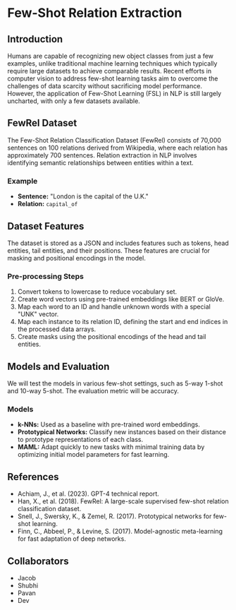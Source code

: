# Few-Shot Relation Extraction

## Introduction
Humans are capable of recognizing new object classes from just a few examples, unlike traditional machine learning techniques which typically require large datasets to achieve comparable results. Recent efforts in computer vision to address few-shot learning tasks aim to overcome the challenges of data scarcity without sacrificing model performance. However, the application of Few-Shot Learning (FSL) in NLP is still largely uncharted, with only a few datasets available.

## FewRel Dataset
The Few-Shot Relation Classification Dataset (FewRel) consists of 70,000 sentences on 100 relations derived from Wikipedia, where each relation has approximately 700 sentences. Relation extraction in NLP involves identifying semantic relationships between entities within a text.

### Example
- **Sentence:** "London is the capital of the U.K."
- **Relation:** `capital_of`

## Dataset Features
The dataset is stored as a JSON and includes features such as tokens, head entities, tail entities, and their positions. These features are crucial for masking and positional encodings in the model.

### Pre-processing Steps
1. Convert tokens to lowercase to reduce vocabulary set.
2. Create word vectors using pre-trained embeddings like BERT or GloVe.
3. Map each word to an ID and handle unknown words with a special "UNK" vector.
4. Map each instance to its relation ID, defining the start and end indices in the processed data arrays.
5. Create masks using the positional encodings of the head and tail entities.

## Models and Evaluation
We will test the models in various few-shot settings, such as 5-way 1-shot and 10-way 5-shot. The evaluation metric will be accuracy.

### Models
- **k-NNs:** Used as a baseline with pre-trained word embeddings.
- **Prototypical Networks:** Classify new instances based on their distance to prototype representations of each class.
- **MAML:** Adapt quickly to new tasks with minimal training data by optimizing initial model parameters for fast learning.

## References
- Achiam, J., et al. (2023). GPT-4 technical report.
- Han, X., et al. (2018). FewRel: A large-scale supervised few-shot relation classification dataset.
- Snell, J., Swersky, K., & Zemel, R. (2017). Prototypical networks for few-shot learning.
- Finn, C., Abbeel, P., & Levine, S. (2017). Model-agnostic meta-learning for fast adaptation of deep networks.

## Collaborators
- Jacob
- Shubhi
- Pavan
- Dev

